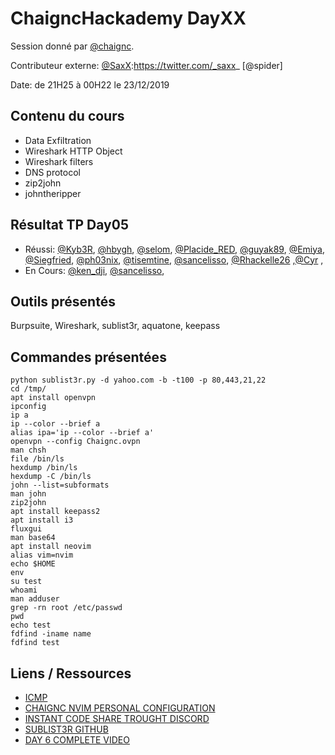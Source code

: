 # ChaigncHackademy DayXX
Session donné par [@chaignc][@chaignc].

Contributeur externe:
[@SaxX]:https://twitter.com/_saxx_
[@spider]

Date: de 21H25 à 00H22 le 23/12/2019

## Contenu du cours

*  Data Exfiltration
*  Wireshark HTTP Object
*  Wireshark filters
*  DNS protocol
*  zip2john
*  johntheripper

## Résultat TP Day05
* Réussi: [@Kyb3R](https://twitter.com/LickosA), [@hbygh](https://twitter.com/etechaf), [@selom](https://twitter.com/banybah), [@Placide_RED](https://twitter.com/Placide_RED), [@guyak89](https://twitter.com/), [@Emiya](https://twitter.com/), [@Siegfried](https://twitter.com/Xwxlxe), [@ph03nix](https://twitter.com/mmnzv), [@tisemtine](https://twitter.com/tisemtine), [@sancelisso](https://twitter.com/LissanonCedric), [@Rhackelle26](https://twitter.com/) ,[@Cyr](https://twitter.com/) ,
* En Cours: [@ken_dji](https://twitter.com/), [@sancelisso](https://twitter.com/LissanonCedric),

## Outils présentés

Burpsuite,
Wireshark,
sublist3r,
aquatone,
keepass


## Commandes présentées
```
python sublist3r.py -d yahoo.com -b -t100 -p 80,443,21,22
cd /tmp/
apt install openvpn
ipconfig
ip a
ip --color --brief a
alias ipa='ip --color --brief a'
openvpn --config Chaignc.ovpn
man chsh
file /bin/ls
hexdump /bin/ls
hexdump -C /bin/ls
john --list=subformats
man john
zip2john
apt install keepass2
apt install i3
fluxgui
man base64
apt install neovim
alias vim=nvim
echo $HOME
env
su test
whoami
man adduser
grep -rn root /etc/passwd
pwd
echo test
fdfind -iname name
fdfind test

```

## Liens / Ressources
* [ICMP](https://fr.wikipedia.org/wiki/Internet_Control_Message_Protocol)
* [CHAIGNC NVIM PERSONAL CONFIGURATION](https://github.com/nongiach/dot)
* [INSTANT CODE SHARE TROUGHT DISCORD](https://gist.github.com/nongiach/0a7231896108370c6ec0c42a3d3f1c82)
* [SUBLIST3R GITHUB](https://github.com/aboul3la/Sublist3r.git)
* [DAY 6 COMPLETE VIDEO](https://www.youtube.com/watch?v=LT2FmGxruMw)


[@chaignc]:https://twitter.com/chaignc
[hexpresso]:https://hexpresso.github.io
[@Grenadine]:https://twitter.com/Greynardine
[@SaxX]:https://twitter.com/_saxx_
